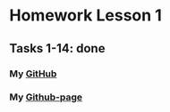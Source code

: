 # Homework Lesson 1

## Tasks 1-14: done 
### My  [GitHub](https://github.com/lednova-irina/WebAcademy.git)

### My [Github-page](https://lednova-irina.github.io/WebAcademy/)
